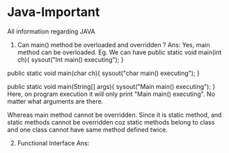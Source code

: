 # Java-Important
All information regarding JAVA

1. Can main() method be overloaded and overridden ?
  Ans: Yes, main method can be overloaded.
  Eg. We can have 
  public static void main(int ch){
    sysout("Int main() executing");
  }

  public static void main(char ch){
    sysout("char main() executing");
  }

  public static void main(String[] args){
    sysout("Main main() executing");
  }
  Here, on program execution it will only print "Main main() executing". 
  No matter what arguments are there.

  Whereas main method cannot be overridden. 
  Since it is static method, 
  and static methods cannot be overridden 
  coz static methods belong to class 
  and one class cannot have same method defined twice.

2. Functional Interface
  Ans: 



